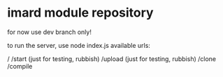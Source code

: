 # imard module repository

for now use dev branch only!

to run the server, use node index.js
available urls:

/
/start  (just for testing, rubbish)
/upload (just for testing, rubbish)
/clone
/compile
